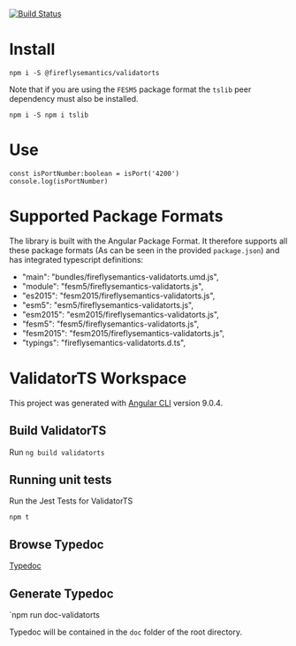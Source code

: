[![Build Status](https://travis-ci.org/fireflysemantics/validatorts.svg?branch=master)](https://travis-ci.org/fireflysemantics/validatorts)

# Install

```
npm i -S @fireflysemantics/validatorts
```

Note that if you are using the `FESM5` package format the `tslib` peer dependency must also be installed.

```
npm i -S npm i tslib
```

# Use

```
const isPortNumber:boolean = isPort('4200')
console.log(isPortNumber)
```

# Supported Package Formats

The library is built with the Angular Package Format.  It therefore supports all these package formats (As can be seen in the provided `package.json`) and has integrated typescript definitions:

- "main": "bundles/fireflysemantics-validatorts.umd.js",
-  "module": "fesm5/fireflysemantics-validatorts.js",
-  "es2015": "fesm2015/fireflysemantics-validatorts.js",
-  "esm5": "esm5/fireflysemantics-validatorts.js",
-  "esm2015": "esm2015/fireflysemantics-validatorts.js",
-  "fesm5": "fesm5/fireflysemantics-validatorts.js",
-  "fesm2015": "fesm2015/fireflysemantics-validatorts.js",
-  "typings": "fireflysemantics-validatorts.d.ts",


# ValidatorTS Workspace    

This project was generated with [Angular CLI](https://github.com/angular/angular-cli) version 9.0.4.

## Build ValidatorTS

Run `ng build validatorts`

## Running unit tests

Run the Jest Tests for ValidatorTS

`npm t`

## Browse Typedoc

[Typedoc](https://fireflysemantics.github.io/validatorts/doc/)

## Generate Typedoc 

`npm run doc-validatorts

Typedoc will be contained in the `doc` folder of the root directory.


